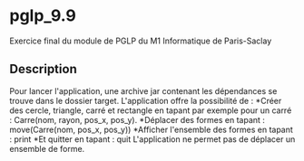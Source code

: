 # pglp_9.9
Exercice final du module de PGLP du M1 Informatique de Paris-Saclay

## Description 
Pour lancer l'application, une archive jar contenant les dépendances se trouve dans le dossier target. L'application offre la possibilité de :
*Créer des cercle, triangle, carré et rectangle en tapant par exemple pour un carré : Carre(nom, rayon, pos_x, pos_y).
*Déplacer des formes en tapant : move(Carre(nom, pos_x, pos_y))
*Afficher l'ensemble des formes en tapant : print
*Et quitter en tapant : quit
L'application ne permet pas de déplacer un ensemble de forme.